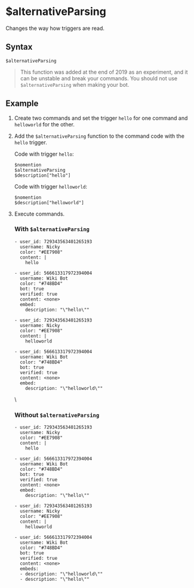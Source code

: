 # $alternativeParsing
Changes the way how triggers are read.

## Syntax
```
$alternativeParsing
```
> This function was added at the end of 2019 as an experiment, and it can be unstable and break your commands. You should not use `$alternativeParsing` when making your bot.

## Example
1. Create two commands and set the trigger `hello` for one command and `helloworld` for the other.
2. Add the `$alternativeParsing` function to the command code with the `hello` trigger.

    Code with trigger `hello`:
    ```
    $nomention
    $alternativeParsing
    $description["hello"]
    ```
    Code with trigger `helloworld`:
    ```
    $nomention
    $description["helloworld"]
    ```
3. Execute commands.
    ### With `$alternativeParsing`
    ``` discord yaml
    - user_id: 729343563401265193
      username: Nicky
      color: "#EE7908"
      content: |
        hello
    
    - user_id: 566613317972394004
      username: Wiki Bot
      color: "#748BD4"
      bot: true
      verified: true
      content: <none>
      embed:
        description: "\"hello\""
    
    - user_id: 729343563401265193
      username: Nicky
      color: "#EE7908"
      content: |
        helloworld
    
    - user_id: 566613317972394004
      username: Wiki Bot
      color: "#748BD4"
      bot: true
      verified: true
      content: <none>
      embed:
        description: "\"helloworld\""
    ```
    \
    ### Without `$alternativeParsing`
    ``` discord yaml
    - user_id: 729343563401265193
      username: Nicky
      color: "#EE7908"
      content: |
        hello
    
    - user_id: 566613317972394004
      username: Wiki Bot
      color: "#748BD4"
      bot: true
      verified: true
      content: <none>
      embed:
        description: "\"hello\""
    
    - user_id: 729343563401265193
      username: Nicky
      color: "#EE7908"
      content: |
        helloworld
    
    - user_id: 566613317972394004
      username: Wiki Bot
      color: "#748BD4"
      bot: true
      verified: true
      content: <none>
      embeds:
      - description: "\"helloworld\""
      - description: "\"hello\""
    ```
